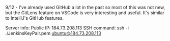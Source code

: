 9/12 - I've already used GitHub a lot in the past so most of this was not new, but the GitLens feature on VSCode is very interesting and useful. It's similar to IntelliJ's GitHub features.

Server info:
Public IP: 184.73.208.113
SSH command: ssh -i ./JenkinsKeyPair.pem ubuntu@184.73.208.113
